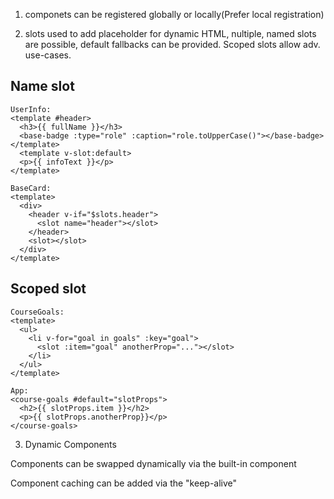 1. componets can be registered globally or locally(Prefer local registration)

2. slots
   used to add placeholder for dynamic HTML, nultiple, named slots are possible, default fallbacks can be provided.
   Scoped slots allow adv. use-cases.

## Name slot

```
UserInfo:
<template #header>
  <h3>{{ fullName }}</h3>
  <base-badge :type="role" :caption="role.toUpperCase()"></base-badge>
</template>
  <template v-slot:default>
  <p>{{ infoText }}</p>
</template>

BaseCard:
<template>
  <div>
    <header v-if="$slots.header">
      <slot name="header"></slot>
    </header>
    <slot></slot>
  </div>
</template>

```

## Scoped slot

```
CourseGoals:
<template>
  <ul>
    <li v-for="goal in goals" :key="goal">
      <slot :item="goal" anotherProp="..."></slot>
    </li>
  </ul>
</template>

App:
<course-goals #default="slotProps">
  <h2>{{ slotProps.item }}</h2>
  <p>{{ slotProps.anotherProp}}</p>
</course-goals>

```

3. Dynamic Components

Components can be swapped dynamically via the built-in component

Component caching can be added via the "keep-alive"
